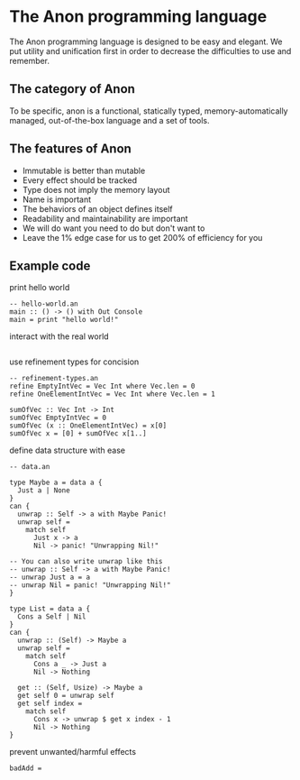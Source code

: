 # The Anon programming language

The Anon programming language is designed to be easy and elegant. We put utility and unification first in order to decrease the difficulties to use and remember.

## The category of Anon

To be specific, anon is a functional, statically typed, memory-automatically managed, out-of-the-box language and a set of tools.

## The features of Anon

* Immutable is better than mutable
* Every effect should be tracked
* Type does not imply the memory layout
* Name is important
* The behaviors of an object defines itself
* Readability and maintainability are important
* We will do want you need to do but don't want to
* Leave the 1% edge case for us to get 200% of efficiency for you

## Example code

print hello world
```
-- hello-world.an
main :: () -> () with Out Console
main = print "hello world!"
```
interact with the real world
```

```

use refinement types for concision
```
-- refinement-types.an
refine EmptyIntVec = Vec Int where Vec.len = 0
refine OneElementIntVec = Vec Int where Vec.len = 1

sumOfVec :: Vec Int -> Int
sumOfVec EmptyIntVec = 0
sumOfVec (x :: OneElementIntVec) = x[0]
sumOfVec x = [0] + sumOfVec x[1..]

```

define data structure with ease
```
-- data.an

type Maybe a = data a {
  Just a | None
}
can {
  unwrap :: Self -> a with Maybe Panic!
  unwrap self = 
    match self
      Just x -> a
      Nil -> panic! "Unwrapping Nil!"
      
-- You can also write unwrap like this
-- unwrap :: Self -> a with Maybe Panic!
-- unwrap Just a = a
-- unwrap Nil = panic! "Unwrapping Nil!"
}

type List = data a {
  Cons a Self | Nil
}
can {
  unwrap :: (Self) -> Maybe a
  unwrap self = 
    match self
      Cons a _ -> Just a
      Nil -> Nothing
  
  get :: (Self, Usize) -> Maybe a
  get self 0 = unwrap self
  get self index = 
    match self
      Cons x -> unwrap $ get x index - 1
      Nil -> Nothing
}
```

prevent unwanted/harmful effects
```
badAdd = 

```

